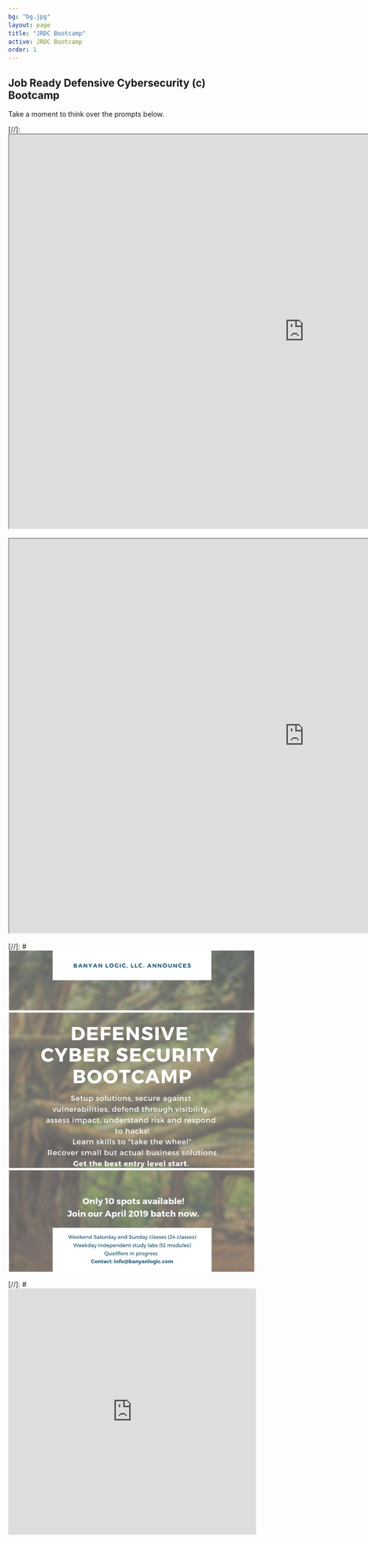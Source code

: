 ```yaml
---
bg: "bg.jpg"
layout: page
title: "JRDC Bootcamp"
active: JRDC Bootcamp
order: 1
---
```

## Job Ready Defensive Cybersecurity (c) Bootcamp

Take a moment to think over the prompts below.

[//]: <iframe width="1200px" height="800px" src="https://sway.office.com/s/tGY8DyDZB6qsbOH4/embed"></iframe>

<iframe width="1200px" height="800px" src="https://banyanlogic-my.sharepoint.com/:p:/p/srinikasturi/EaXk_dFhiAJCk1nuI9RtMJ4BqrQB44GsbQpSsefnDEMk_Q?e=aDBsy2"></iframe>



[//]: #![Bootcamp flyer](/assets/images/BLFlyer.jpg)  

[//]: #<iframe width="760px" height="500px" src="https://sway.office.com/s/tGY8DyDZB6qsbOH4/embed" frameborder="0" marginheight="0" marginwidth="0" max-width="100%" sandbox="allow-forms allow-modals allow-orientation-lock allow-popups allow-same-origin allow-scripts" scrolling="yes" style="border: none; max-width: 100%; max-height: 100vh" allowfullscreen mozallowfullscreen msallowfullscreen webkitallowfullscreen></iframe>